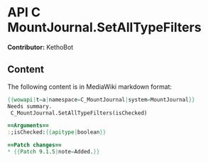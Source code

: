 # API C MountJournal.SetAllTypeFilters

**Contributor:** KethoBot

## Content

The following content is in MediaWiki markdown format:

```mediawiki
{{wowapi|t=a|namespace=C_MountJournal|system=MountJournal}}
Needs summary.
 C_MountJournal.SetAllTypeFilters(isChecked)

==Arguments==
:;isChecked:{{apitype|boolean}}

==Patch changes==
* {{Patch 9.1.5|note=Added.}}
```